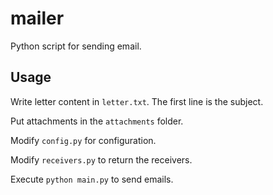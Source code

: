 # mailer
Python script for sending email.

## Usage

Write letter content in `letter.txt`. The first line is the subject.

Put attachments in the `attachments` folder.

Modify `config.py` for configuration.

Modify `receivers.py` to return the receivers.

Execute `python main.py` to send emails.
